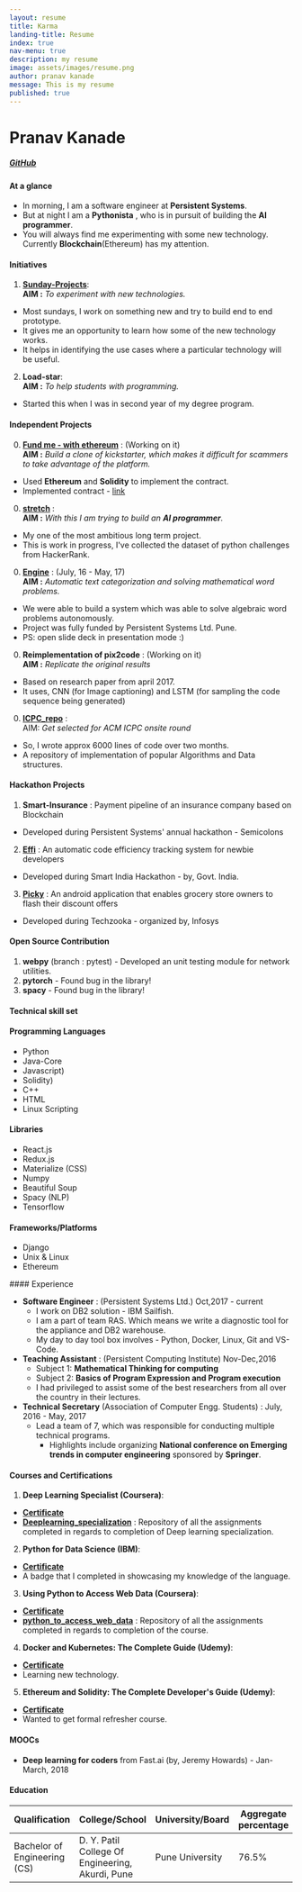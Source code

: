 ```yaml
---
layout: resume
title: Karma
landing-title: Resume
index: true
nav-menu: true
description: my resume
image: assets/images/resume.png
author: pranav kanade
message: This is my resume
published: true
---
```


# Pranav Kanade
##### <a href="{{ site.github_url }}" class="icon alt fa-github" target="_blank"><span class="label">GitHub</span></a>

#### At a glance

- In morning, I am a software engineer at **Persistent Systems**.
- But at night I am a **Pythonista** , who is in pursuit of building the **AI programmer**.
- You will always find me experimenting with some new technology. Currently **Blockchain**(Ethereum) has my attention.

#### Initiatives

1. **[Sunday-Projects](https://github.com/pskanade/sunday-projects)**:
  <br/>**AIM :** _To experiment with new technologies._
  - Most sundays, I work on something new and try to build end to end prototype.
  - It gives me an opportunity to learn how some of the new technology works.
  - It helps in identifying the use cases where a particular technology will be useful.
2. **Load-star**:
  <br/>**AIM :** _To help students with programming._
  - Started this when I was in second year of my degree program.

#### Independent Projects

0. **[Fund me - with ethereum](https://github.com/pskanade/fundMe-With-Ethereum)** : (Working on it)
  <br/>**AIM :** _Build a clone of kickstarter, which makes it difficult for scammers to take advantage of the platform._
  - Used **Ethereum** and **Solidity** to implement the contract.
  - Implemented contract - [link](https://github.com/pskanade/fundMe-With-Ethereum/blob/master/contracts/src/Campaign.sol)
0. **[stretch](https://github.com/pskanade/stretch)** :
  <br/>**AIM :** _With this I am trying to build an **AI programmer**._
  - My one of the most ambitious long term project.
  - This is work in progress, I've collected the dataset of python challenges from HackerRank.
0. **[Engine](https://docs.google.com/presentation/d/1xx47F7LHWmTFWdr02P0p4RaAAIR-18HG1jMigHAoAA0/edit?usp=sharing)** : (July, 16 - May, 17)
 <br/>**AIM :** _Automatic text categorization and solving mathematical word problems._
  - We were able to build a system which was able to solve algebraic word problems autonomously.
  - Project was fully funded by Persistent Systems Ltd. Pune.
  - PS: open slide deck in presentation mode :)
0. **Reimplementation of pix2code** : (Working on it)
  <br/>**AIM :** _Replicate the original results_
  - Based on research paper from april 2017.
  - It uses, CNN (for Image captioning) and LSTM (for sampling the code sequence being generated)
0. **[ICPC_repo](https://github.com/pskanade/ICPC_repo)** :
  <br/>AIM: _Get selected for ACM ICPC onsite round_
  - So, I wrote approx 6000 lines of code over two months.
  - A repository of implementation of popular Algorithms and Data structures.

#### Hackathon Projects

1. **Smart-Insurance** : Payment pipeline of an insurance company based on Blockchain
  - Developed during Persistent Systems' annual hackathon - Semicolons
2. **[Effi](https://github.com/pskanade/Effi-base)** : An automatic code efficiency tracking system for newbie developers
  - Developed during Smart India Hackathon - by, Govt. India.
3. **[Picky](https://github.com/pskanade/Infy_Hackathon)** : An android application that enables grocery store owners to flash their discount offers
  - Developed during Techzooka - organized by, Infosys

#### Open Source Contribution

1. **webpy** (branch : pytest) - Developed an unit testing module for network utilities.
2. **pytorch** - Found bug in the library!
3. **spacy** - Found bug in the library!

#### Technical skill set

<div class="row">
	<div class="4u 12u$(medium)">
  <h4>Programming Languages</h4>
		<ul>
     <li>Python</li>
     <li>Java-Core</li>
     <li>Javascript)</li>
     <li>Solidity)</li>
     <li>C++</li>
     <li>HTML</li>
     <li>Linux Scripting</li>
    </ul>
	</div>
	<div class="4u 12u$(medium)">
  <h4>Libraries</h4>
    <ul>
       <li>React.js</li>
       <li>Redux.js</li>
       <li>Materialize (CSS)</li>
       <li>Numpy</li>
       <li>Beautiful Soup</li>
       <li>Spacy (NLP)</li>
       <li>Tensorflow</li>
    </ul>
	</div>
	<div class="4u$ 12u$(medium)">
  <h4>Frameworks/Platforms</h4>
    <ul>
     <li>Django</li>
     <li>Unix & Linux</li>
     <li>Ethereum</li>
    </ul>
	</div>
</div>
#### Experience

- **Software Engineer** : (Persistent Systems Ltd.) Oct,2017 - current
  - I work on DB2 solution - IBM Sailfish.
  - I am a part of team RAS. Which means we write a diagnostic tool for the appliance and DB2 warehouse.
  - My day to day tool box involves - Python, Docker, Linux, Git and VS-Code.
- **Teaching Assistant** : (Persistent Computing Institute) Nov-Dec,2016
  - Subject 1: **Mathematical Thinking for computing**
  - Subject 2: **Basics of Program Expression and Program execution**
  - I had privileged to assist some of the best researchers from all over the country in their lectures.
- **Technical Secretary** (Association of Computer Engg. Students) : July, 2016 - May, 2017
  - Lead a team of 7, which was responsible for conducting multiple technical programs.
    - Highlights include organizing **National conference on Emerging trends in computer engineering** sponsored by **Springer**.

#### Courses and Certifications

1. **Deep Learning Specialist (Coursera)**:
  - **[Certificate](https://www.coursera.org/account/accomplishments/specialization/certificate/9FCHTVXWYY38)**
  - **[Deeplearning_specialization](https://github.com/pskanade/Deeplearning_specialization)** : Repository of all the assignments completed in regards to completion of Deep learning specialization.
2. **Python for Data Science (IBM)**:
  - **[Certificate](https://www.youracclaim.com/badges/a873ae3c-fc66-4582-8876-0b5cfb94088d/)**
  - A badge that I completed in showcasing my knowledge of the language.
3. **Using Python to Access Web Data (Coursera)**:
  - **[Certificate](https://www.coursera.org/account/accomplishments/certificate/7YLF5NHQAREV)**
  - **[python_to_access_web_data](https://github.com/pskanade/python_to_access_web_data)** : Repository of all the assignments completed in regards to completion of the course.
4. **Docker and Kubernetes: The Complete Guide (Udemy)**:
  - **[Certificate](https://www.udemy.com/certificate/UC-JHTZV97G/)**
  - Learning new technology.
5. **Ethereum and Solidity: The Complete Developer's Guide (Udemy)**:
  - **[Certificate](https://www.udemy.com/certificate/UC-I0656O95/)**
  - Wanted to get formal refresher course.

#### MOOCs

- **Deep learning for coders** from Fast.ai (by, Jeremy Howards) - Jan-March, 2018

#### Education


| **Qualification**            | College/School                                   | University/Board | Aggregate percentage | Duration    |
| ---------------------------- | ------------------------------------------------ | ---------------- | -------------------- | ----------- |
| Bachelor of Engineering (CS) | D. Y. Patil College Of Engineering, Akurdi, Pune | Pune University  | 76.5%                | 2013 - 2017 |
